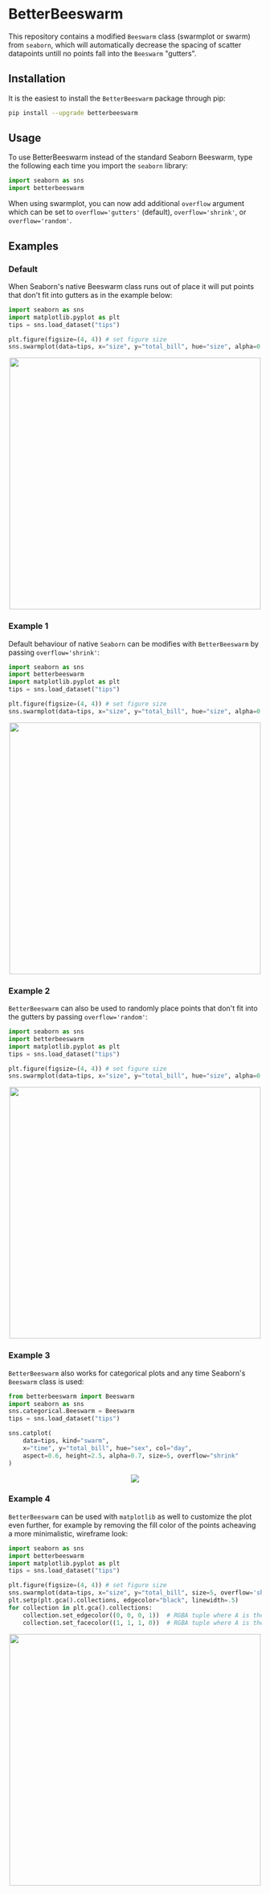 # BetterBeeswarm

This repository contains a modified `Beeswarm` class (swarmplot or swarm) from `seaborn`, which will automatically decrease the spacing of scatter datapoints untill no points fall into the `Beeswarm` "gutters".

## Installation

It is the easiest to install the `BetterBeeswarm` package through pip:
```bash
pip install --upgrade betterbeeswarm
```

## Usage

To use BetterBeeswarm instead of the standard Seaborn Beeswarm, type the following each time you import the `seaborn` library:

```python
import seaborn as sns
import betterbeeswarm
```

When using swarmplot, you can now add additional `overflow` argument which can be set to `overflow='gutters'` (default), `overflow='shrink'`, or `overflow='random'`.

## Examples
### Default
When Seaborn's native Beeswarm class runs out of place it will put points that don't fit into gutters as in the example below:

```python
import seaborn as sns
import matplotlib.pyplot as plt
tips = sns.load_dataset("tips")

plt.figure(figsize=(4, 4)) # set figure size
sns.swarmplot(data=tips, x="size", y="total_bill", hue="size", alpha=0.7, palette='viridis')
```
<p align="center">
    <img src="https://raw.githubusercontent.com/tvarovski/BetterBeeswarm/main/examples/native_beeswarm.png" width="500" height="500">
</p>

### Example 1
Default behaviour of native `Seaborn` can be modifies with `BetterBeeswarm` by passing `overflow='shrink'`:

```python
import seaborn as sns
import betterbeeswarm
import matplotlib.pyplot as plt
tips = sns.load_dataset("tips")

plt.figure(figsize=(4, 4)) # set figure size
sns.swarmplot(data=tips, x="size", y="total_bill", hue="size", alpha=0.7, palette='viridis', overflow="shrink")
```
<p align="center">
    <img src="https://raw.githubusercontent.com/tvarovski/BetterBeeswarm/main/examples/betterbeeswarm_shrink.png" width="500" height="500">
</p>

### Example 2
`BetterBeeswarm` can also be used to randomly place points that don't fit into the gutters by passing `overflow='random'`:

```python
import seaborn as sns
import betterbeeswarm
import matplotlib.pyplot as plt
tips = sns.load_dataset("tips")

plt.figure(figsize=(4, 4)) # set figure size
sns.swarmplot(data=tips, x="size", y="total_bill", hue="size", alpha=0.7, palette='viridis', overflow="random")
```
<p align="center">
    <img src="https://raw.githubusercontent.com/tvarovski/BetterBeeswarm/main/examples/betterbeeswarm_random.png" width="500" height="500">
</p>

### Example 3
`BetterBeeswarm` also works for categorical plots and any time Seaborn's `Beeswarm` class is used:

```python
from betterbeeswarm import Beeswarm
import seaborn as sns
sns.categorical.Beeswarm = Beeswarm
tips = sns.load_dataset("tips")

sns.catplot(
    data=tips, kind="swarm",
    x="time", y="total_bill", hue="sex", col="day",
    aspect=0.6, height=2.5, alpha=0.7, size=5, overflow="shrink"
)
```
<p align="center">
<img src="https://raw.githubusercontent.com/tvarovski/BetterBeeswarm/main/examples/betterbeeswarm_cat.png">
</p>

### Example 4
`BetterBeeswarm` can be used with `matplotlib` as well to customize the plot even further, for example by removing the fill color of the points acheaving a more minimalistic, wireframe look:

```python
import seaborn as sns
import betterbeeswarm
import matplotlib.pyplot as plt
tips = sns.load_dataset("tips")

plt.figure(figsize=(4, 4)) # set figure size
sns.swarmplot(data=tips, x="size", y="total_bill", size=5, overflow='shrink')
plt.setp(plt.gca().collections, edgecolor="black", linewidth=.5)
for collection in plt.gca().collections:
    collection.set_edgecolor((0, 0, 0, 1))  # RGBA tuple where A is the alpha channel
    collection.set_facecolor((1, 1, 1, 0))  # RGBA tuple where A is the alpha channel
```
<p align="center">
    <img src="https://raw.githubusercontent.com/tvarovski/BetterBeeswarm/main/examples/betterbeeswarm_shrink_wireframe.png" width="500" height="500">
</p>